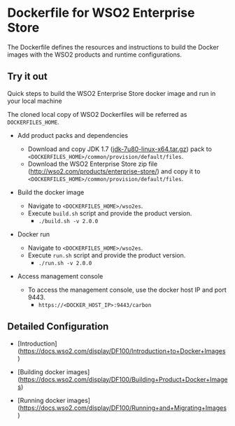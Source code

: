 # Dockerfile for WSO2 Enterprise Store #
The Dockerfile defines the resources and instructions to build the Docker images with the WSO2 products and runtime configurations.

## Try it out
Quick steps to build the WSO2 Enterprise Store docker image and run in your local machine

The cloned local copy of WSO2 Dockerfiles will be referred as `DOCKERFILES_HOME`.

* Add product packs and dependencies
    - Download and copy JDK 1.7 ([jdk-7u80-linux-x64.tar.gz](http://www.oracle.com/technetwork/java/javase/downloads/jdk7-downloads-1880260.html)) pack to `<DOCKERFILES_HOME>/common/provision/default/files`.
    - Download the WSO2 Enterprise Store zip file (http://wso2.com/products/enterprise-store/) and copy it to `<DOCKERFILES_HOME>/common/provision/default/files`.

* Build the docker image
    - Navigate to `<DOCKERFILES_HOME>/wso2es`.
    - Execute `build.sh` script and provide the product version.
        + `./build.sh -v 2.0.0`

* Docker run
    - Navigate to `<DOCKERFILES_HOME>/wso2es`.
    - Execute `run.sh` script and provide the product version.
        + `./run.sh -v 2.0.0`

* Access management console
    -  To access the management console, use the docker host IP and port 9443.
        + `https://<DOCKER_HOST_IP>:9443/carbon`

## Detailed Configuration

* [Introduction] (https://docs.wso2.com/display/DF100/Introduction+to+Docker+Images)

* [Building docker images] (https://docs.wso2.com/display/DF100/Building+Product+Docker+Images)

* [Running docker images] (https://docs.wso2.com/display/DF100/Running+and+Migrating+Images)
